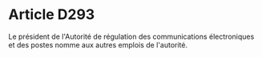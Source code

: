 # Article D293

Le président de l'Autorité de régulation des communications électroniques et des postes nomme aux autres emplois de l'autorité.